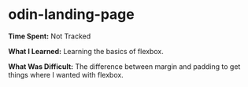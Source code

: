 # odin-landing-page

**Time Spent:** Not Tracked

**What I Learned:** Learning the basics of flexbox.

**What Was Difficult:** The difference between margin and padding to get things where I wanted with flexbox.

